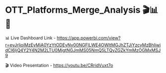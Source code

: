 # OTT_Platforms_Merge_Analysis 🎬📊🚀

📊 Live Dashboard Link - https://app.powerbi.com/view?r=eyJrIjoiMzEyMjA0YzYtODEyNy00NGFlLWE4OWItMGJhZTJiYzcyMzBhIiwidCI6IjQ4Y2Y4N2M2LTU0MjgtNGJmMS05NmQ5LTQyZGZkYmMzOGMxMSJ9

🎬 Video Presentation - https://youtu.be/CRridVuxt7o
